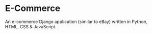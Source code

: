 # E-Commerce
An e-commerce Django application (similar to eBay) written in Python, HTML, CSS &amp; JavaScript.
